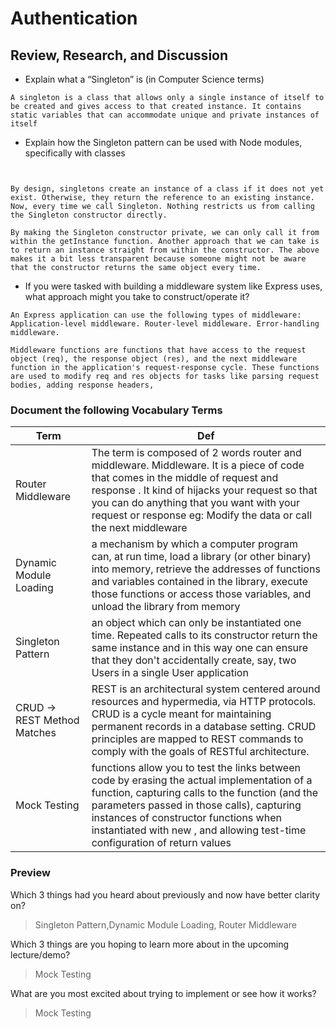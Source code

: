 # Authentication 

## Review, Research, and Discussion


- Explain what a “Singleton” is (in Computer Science terms)

```
A singleton is a class that allows only a single instance of itself to be created and gives access to that created instance. It contains static variables that can accommodate unique and private instances of itself

```

- Explain how the Singleton pattern can be used with Node modules, specifically with classes

```


By design, singletons create an instance of a class if it does not yet exist. Otherwise, they return the reference to an existing instance. Now, every time we call Singleton. Nothing restricts us from calling the Singleton constructor directly.

By making the Singleton constructor private, we can only call it from within the getInstance function. Another approach that we can take is to return an instance straight from within the constructor. The above makes it a bit less transparent because someone might not be aware that the constructor returns the same object every time.

```

- If you were tasked with building a middleware system like Express uses, what approach might you take to construct/operate it?

```
An Express application can use the following types of middleware: Application-level middleware. Router-level middleware. Error-handling middleware.

Middleware functions are functions that have access to the request object (req), the response object (res), and the next middleware function in the application's request-response cycle. These functions are used to modify req and res objects for tasks like parsing request bodies, adding response headers,

```



### Document the following Vocabulary Terms


**Term** | **Def**
------------ | -------------
 Router Middleware | The term is composed of 2 words router and middleware. Middleware. It is a piece of code that comes in the middle of request and response . It kind of hijacks your request so that you can do anything that you want with your request or response eg: Modify the data or call the next middleware
 Dynamic Module Loading | a mechanism by which a computer program can, at run time, load a library (or other binary) into memory, retrieve the addresses of functions and variables contained in the library, execute those functions or access those variables, and unload the library from memory
 Singleton Pattern | an object which can only be instantiated one time. Repeated calls to its constructor return the same instance and in this way one can ensure that they don't accidentally create, say, two Users in a single User application
 CRUD -> REST Method Matches | REST is an architectural system centered around resources and hypermedia, via HTTP protocols. CRUD is a cycle meant for maintaining permanent records in a database setting. CRUD principles are mapped to REST commands to comply with the goals of RESTful architecture.
 Mock Testing |  functions allow you to test the links between code by erasing the actual implementation of a function, capturing calls to the function (and the parameters passed in those calls), capturing instances of constructor functions when instantiated with new , and allowing test-time configuration of return values

### Preview


Which 3 things had you heard about previously and now have better clarity on?
>
>  Singleton Pattern,Dynamic Module Loading, Router Middleware
>
Which 3 things are you hoping to learn more about in the upcoming lecture/demo?
>
> Mock Testing
>
What are you most excited about trying to implement or see how it works?
>
> Mock Testing
>

